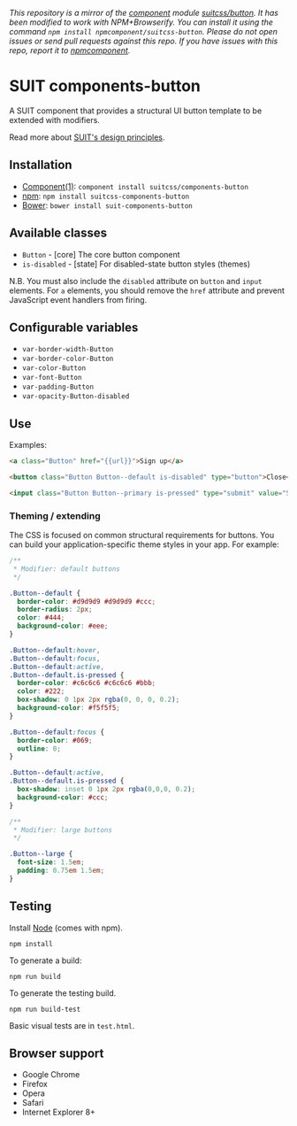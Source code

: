 *This repository is a mirror of the [component](http://component.io) module [suitcss/button](http://github.com/suitcss/button). It has been modified to work with NPM+Browserify. You can install it using the command `npm install npmcomponent/suitcss-button`. Please do not open issues or send pull requests against this repo. If you have issues with this repo, report it to [npmcomponent](https://github.com/airportyh/npmcomponent).*
# SUIT components-button

A SUIT component that provides a structural UI button template to be extended
with modifiers.

Read more about [SUIT's design principles](https://github.com/suitcss/suit/).

## Installation

* [Component(1)](https://github.com/component/component/): `component install suitcss/components-button`
* [npm](http://npmjs.org/): `npm install suitcss-components-button`
* [Bower](http://bower.io/): `bower install suit-components-button`

## Available classes

* `Button` - [core] The core button component
* `is-disabled` - [state] For disabled-state button styles (themes)

N.B. You must also include the `disabled` attribute on `button` and `input`
elements. For `a` elements, you should remove the `href` attribute and prevent
JavaScript event handlers from firing.

## Configurable variables

* `var-border-width-Button`
* `var-border-color-Button`
* `var-color-Button`
* `var-font-Button`
* `var-padding-Button`
* `var-opacity-Button-disabled`

## Use

Examples:

```html
<a class="Button" href="{{url}}">Sign up</a>

<button class="Button Button--default is-disabled" type="button">Close</button>

<input class="Button Button--primary is-pressed" type="submit" value="Submit">
```

### Theming / extending

The CSS is focused on common structural requirements for buttons. You can build
your application-specific theme styles in your app. For example:

```css
/**
 * Modifier: default buttons
 */

.Button--default {
  border-color: #d9d9d9 #d9d9d9 #ccc;
  border-radius: 2px;
  color: #444;
  background-color: #eee;
}

.Button--default:hover,
.Button--default:focus,
.Button--default:active,
.Button--default.is-pressed {
  border-color: #c6c6c6 #c6c6c6 #bbb;
  color: #222;
  box-shadow: 0 1px 2px rgba(0, 0, 0, 0.2);
  background-color: #f5f5f5;
}

.Button--default:focus {
  border-color: #069;
  outline: 0;
}

.Button--default:active,
.Button--default.is-pressed {
  box-shadow: inset 0 1px 2px rgba(0,0,0, 0.2);
  background-color: #ccc;
}

/**
 * Modifier: large buttons
 */

.Button--large {
  font-size: 1.5em;
  padding: 0.75em 1.5em;
}
```

## Testing

Install [Node](http://nodejs.org) (comes with npm).

```
npm install
```

To generate a build:

```
npm run build
```

To generate the testing build.

```
npm run build-test
```

Basic visual tests are in `test.html`.

## Browser support

* Google Chrome
* Firefox
* Opera
* Safari
* Internet Explorer 8+
